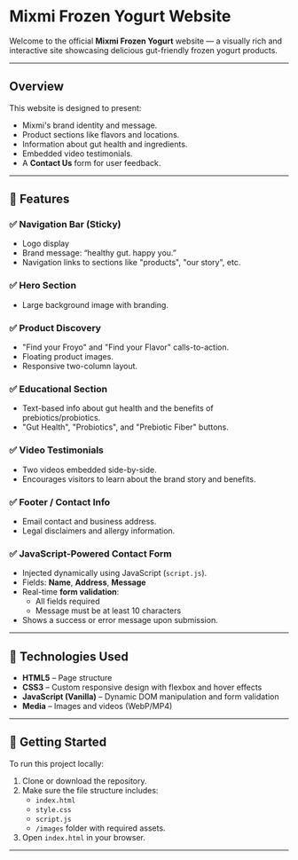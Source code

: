 #  Mixmi Frozen Yogurt Website

Welcome to the official **Mixmi Frozen Yogurt** website — a visually rich and interactive site showcasing delicious gut-friendly frozen yogurt products.

---

##  Overview

This website is designed to present:
- Mixmi's brand identity and message.
- Product sections like flavors and locations.
- Information about gut health and ingredients.
- Embedded video testimonials.
- A **Contact Us** form for user feedback.

---


## 🎨 Features

### ✅ Navigation Bar (Sticky)
- Logo display
- Brand message: “healthy gut. happy you.”
- Navigation links to sections like "products", "our story", etc.

### ✅ Hero Section
- Large background image with branding.

### ✅ Product Discovery
- "Find your Froyo" and "Find your Flavor" calls-to-action.
- Floating product images.
- Responsive two-column layout.

### ✅ Educational Section
- Text-based info about gut health and the benefits of prebiotics/probiotics.
- "Gut Health", "Probiotics", and "Prebiotic Fiber" buttons.

### ✅ Video Testimonials
- Two videos embedded side-by-side.
- Encourages visitors to learn about the brand story and benefits.

### ✅ Footer / Contact Info
- Email contact and business address.
- Legal disclaimers and allergy information.

### ✅ JavaScript-Powered Contact Form
- Injected dynamically using JavaScript (`script.js`).
- Fields: **Name**, **Address**, **Message**
- Real-time **form validation**:
  - All fields required
  - Message must be at least 10 characters
- Shows a success or error message upon submission.

---

## 🧠 Technologies Used

- **HTML5** – Page structure
- **CSS3** – Custom responsive design with flexbox and hover effects
- **JavaScript (Vanilla)** – Dynamic DOM manipulation and form validation
- **Media** – Images and videos (WebP/MP4)

---


## 🚀 Getting Started

To run this project locally:

1. Clone or download the repository.
2. Make sure the file structure includes:
   - `index.html`
   - `style.css`
   - `script.js`
   - `/images` folder with required assets.
3. Open `index.html` in your browser.

---



